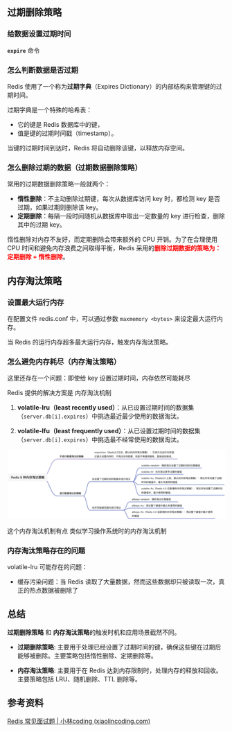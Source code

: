 ## 过期删除策略



### 给数据设置过期时间

**`expire`** 命令



### 怎么判断数据是否过期

Redis 使用了一个称为**过期字典**（Expires Dictionary）的内部结构来管理键的过期时间。

过期字典是一个特殊的哈希表：

- 它的键是 Redis 数据库中的键，
- 值是键的过期时间戳（timestamp）。

当键的过期时间到达时，Redis 将自动删除该键，以释放内存空间。



### 怎么删除过期的数据（过期数据删除策略）

常用的过期数据删除策略一般就两个：

- **惰性删除**：不主动删除过期键，每次从数据库访问 key 时，都检测 key 是否过期，如果过期则删除该 key。
- **定期删除**：每隔一段时间随机从数据库中取出一定数量的 key 进行检查，删除其中的过期 key。

惰性删除对内存不友好，而定期删除会带来额外的 CPU 开销。为了在合理使用 CPU 时间和避免内存浪费之间取得平衡，Redis 采用的<font color="red">**删除过期数据的策略为： 定期删除 + 惰性删除**</font>。



## 内存淘汰策略

### 设置最大运行内存

在配置文件 redis.conf 中，可以通过参数 `maxmemory <bytes>` 来设定最大运行内存。

当 Redis 的运行内存超多最大运行内存，触发内存淘汰策略。



### 怎么避免内存耗尽（内存淘汰策略）

这里还存在一个问题：即使给 key 设置过期时间，内存依然可能耗尽

Redis 提供的解决方案是 内存淘汰机制

1. **volatile-lru（least recently used）**：从已设置过期时间的数据集（`server.db[i].expires`）中挑选最近最少使用的数据淘汰。

1. **volatile-lfu（least frequently used）**：从已设置过期时间的数据集（`server.db[i].expires`）中挑选最不经常使用的数据淘汰。

![img](images/1717480443917-64e65a05-b9f9-4a6e-a969-8f18f72f2133.png)

这个内存淘汰机制有点 类似学习操作系统时的内存淘汰机制





### 内存淘汰策略存在的问题

volatile-lru 可能存在的问题：

- 缓存污染问题：当 Redis 读取了大量数据，然而这些数据却只被读取一次，真正的热点数据被删除了









## 总结

**过期删除策略** 和 **内存淘汰策略**的触发时机和应用场景截然不同。

- **过期删除策略**: 主要用于处理已经设置了过期时间的键，确保这些键在过期后能够被删除。主要策略包括惰性删除、定期删除等。

- **内存淘汰策略**: 主要用于在 Redis 达到内存限制时，处理内存的释放和回收。主要策略包括 LRU、随机删除、TTL 删除等。





## 参考资料

[Redis 常见面试题 | 小林coding (xiaolincoding.com)](https://xiaolincoding.com/redis/base/redis_interview.html#redis-过期删除与内存淘汰)